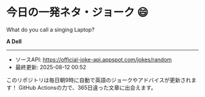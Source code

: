 # 今日の一発ネタ・ジョーク 😄

What do you call a singing Laptop?

**A Dell**

---
- ソースAPI: https://official-joke-api.appspot.com/jokes/random
- 最終更新: 2025-08-12 00:52

このリポジトリは毎日朝9時に自動で英語のジョークやアドバイスが更新されます！
GitHub Actionsの力で、365日違った文章に出会えます。
